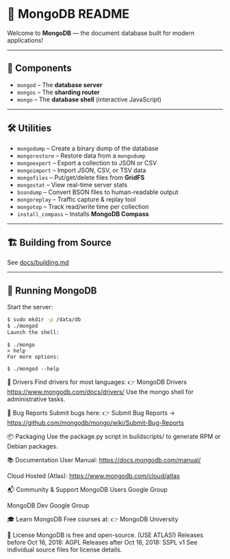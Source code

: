 # 🍃 MongoDB README

Welcome to **MongoDB** — the document database built for modern applications!

---

## 🧩 Components

- `mongod` – The **database server**
- `mongos` – The **sharding router**
- `mongo` – The **database shell** (interactive JavaScript)

---

## 🛠️ Utilities

- `mongodump` – Create a binary dump of the database  
- `mongorestore` – Restore data from a `mongodump`  
- `mongoexport` – Export a collection to JSON or CSV  
- `mongoimport` – Import JSON, CSV, or TSV data  
- `mongofiles` – Put/get/delete files from **GridFS**  
- `mongostat` – View real-time server stats  
- `bsondump` – Convert BSON files to human-readable output  
- `mongoreplay` – Traffic capture & replay tool  
- `mongotop` – Track read/write time per collection  
- `install_compass` – Installs **MongoDB Compass**

---

## 🏗️ Building from Source

See [docs/building.md](docs/building.md)

---

## 🚀 Running MongoDB

Start the server:

```bash
$ sudo mkdir -p /data/db
$ ./mongod
Launch the shell:
```

```
$ ./mongo
> help
For more options:
```

```
$ ./mongod --help
```

🔌 Drivers
Find drivers for most languages: 
👉 MongoDB Drivers https://www.mongodb.com/docs/drivers/
Use the mongo shell for administrative tasks.

🐞 Bug Reports
Submit bugs here:
👉 Submit Bug Reports -> https://github.com/mongodb/mongo/wiki/Submit-Bug-Reports

📦 Packaging
Use the package.py script in buildscripts/ to generate RPM or Debian packages.

📚 Documentation
User Manual: https://docs.mongodb.com/manual/

Cloud Hosted (Atlas): https://www.mongodb.com/cloud/atlas

📬 Community & Support
MongoDB Users Google Group

MongoDB Dev Google Group

🎓 Learn MongoDB
Free courses at:
👉 MongoDB University

📄 License
MongoDB is free and open-source. (USE ATLAS!) 
Releases before Oct 16, 2018: AGPL
Releases after Oct 16, 2018: SSPL v1
See individual source files for license details.
